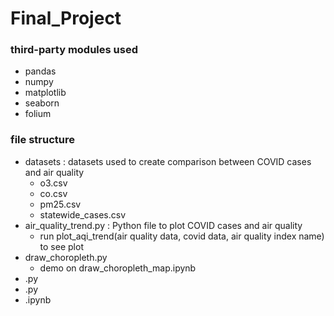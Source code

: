 # Final_Project

### third-party modules used

- pandas
- numpy
- matplotlib
- seaborn
- folium

### file structure

- datasets : datasets used to create comparison between COVID cases and air quality
  - o3.csv
  - co.csv
  - pm25.csv
  - statewide_cases.csv
- air_quality_trend.py : Python file to plot COVID cases and air quality
  - run plot_aqi_trend(air quality data, covid data, air quality index name) to see plot
- draw_choropleth.py
  - demo on draw_choropleth_map.ipynb   
- .py
- .py
- .ipynb
